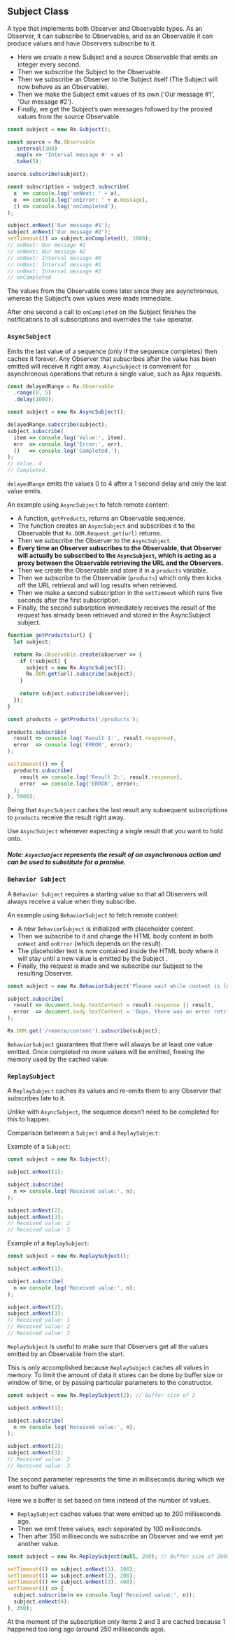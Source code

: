 ## Subject Class

A type that implements both Observer and Observable types. As an Observer, it can subscribe to Observables, and as an Observable it can produce values and have Observers subscribe to it.

* Here we create a new Subject and a source Observable that emits an integer every second.
* Then we subscribe the Subject to the Observable.
* Then we subscribe an Observer to the Subject itself (The Subject will now behave as an Observable).
* Then we make the Subject emit values of its own ('Our message #1', 'Our message #2').
* Finally, we get the Subject’s own messages followed by the proxied values from the source Observable.

```javascript
const subject = new Rx.Subject();

const source = Rx.Observable
  .interval(300)
  .map(v => 'Interval message #' + v)
  .take(5);

source.subscribe(subject);

const subscription = subject.subscribe(
  x  => console.log('onNext: ' + x),
  e  => console.log('onError: ' + e.message), 
  () => console.log('onCompleted');
);

subject.onNext('Our message #1');
subject.onNext('Our message #2');
setTimeout(() => subject.onCompleted(), 1000);
// onNext: Our message #1 
// onNext: Our message #2 
// onNext: Interval message #0 
// onNext: Interval message #1 
// onNext: Interval message #2 
// onCompleted
```


The values from the Observable come later since they are asynchronous, whereas the Subject’s own values were made immediate.

After one second a call to `onCompleted` on the Subject finishes the notifications to all subscriptions and overrides the `take` operator.

### `AsyncSubject`

Emits the last value of a sequence (only if the sequence completes) then caches it forever. Any Observer that subscribes after the value has been emitted will receive it right away. `AsyncSubject` is convenient for asynchronous operations that return a single value, such as Ajax requests.

```javascript
const delayedRange = Rx.Observable
  .range(0, 5)
  .delay(1000); 

const subject = new Rx.AsyncSubject();

delayedRange.subscribe(subject);
subject.subscribe(
  item => console.log('Value:', item), 
  err  => console.log('Error:', err), 
  ()   => console.log('Completed.');
);
// Value: 4 
// Completed.
```

`delayedRange` emits the values 0 to 4 after a 1 second delay and only the last value emits.

An example using `AsyncSubject` to fetch remote content:

* A function, `getProducts`, returns an Observable sequence.
* The function creates an `AsyncSubject` and subscribes it to the Observable that `Rx.DOM.Request.get(url)` returns.
* Then we subscribe the Observer to the `AsyncSubject`. 
* **Every time an Observer subscribes to the Observable, that Observer will actually be subscribed to the `AsyncSubject`, which is acting as a proxy between the Observable retrieving the URL and the Observers.**
* Then we create the Observable and store it in a `products` variable.
* Then we subscribe to the Observable (`products`) which only then kicks off the URL retrieval and will log results when retrieved.
* Then we make a second subscription in the `setTimeout` which runs five seconds after the first subscription. 
* Finally, the second subsription immediately receives the result of the request has already been retrieved and stored in the AsyncSubject subject.

```javascript
function getProducts(url) {
  let subject;

  return Rx.Observable.create(observer => {
    if (!subject) {
      subject = new Rx.AsyncSubject();
      Rx.DOM.get(url).subscribe(subject);
    }
    
    return subject.subscribe(observer);
  });
}

const products = getProducts('/products');

products.subscribe(
  result => console.log('Result 1:', result.response),
  error  => console.log('ERROR', error);
);

setTimeout(() => {
  products.subscribe(
    result => console.log('Result 2:', result.response),
    error  => console.log('ERROR', error);
  );
}, 5000);
```

Being that `AsyncSubject` caches the last result any subsequent subscriptions to `products` receive the result right away.

Use `AsyncSubject` whenever expecting a single result that you want to hold onto.

##### Note: `AsyncSubject` represents the result of an asynchronous action and can be used to substitute for a promise.

### `Behavior Subject`

A `Behavior Subject` requires a starting value so that all Observers will always receive a value when they subscribe.

An example using `BehaviorSubject` to fetch remote content:

* A new `BehaviorSubject` is initialized with placeholder content. 
* Then we subscribe to it and change the HTML body content in both `onNext` and `onError` (which depends on the result).
* The placeholder text is now contained inside the HTML body where it will stay until a new value is emitted by the Subject .
* Finally, the request is made and we subscribe our Subject to the resulting Observer.

```javascript
const subject = new Rx.BehaviorSubject('Please wait while content is loaded');

subject.subscribe(
  result => document.body.textContent = result.response || result,
  error  => document.body.textContent = 'Oops, there was an error retrieving content';
);

Rx.DOM.get('/remote/content').subscribe(subject);
```

`BehaviorSubject` guarantees that there will always be at least one value emitted. Once completed no more values will be emitted, freeing the memory used by the cached value.

### `ReplaySubject`

A `ReplaySubject` caches its values and re-emits them to any Observer that subscribes late to it.

Unlike with `AsyncSubject`, the sequence doesn’t need to be completed for this to happen.

Comparison between a `Subject` and a `ReplaySubject`:

Example of a `Subject`:

```javascript
const subject = new Rx.Subject();

subject.onNext(1);

subject.subscribe(
  n => console.log('Received value:', n);
);

subject.onNext(2);
subject.onNext(3);
// Received value: 2 
// Received value: 3
```

Example of a `ReplaySubject`:

```javascript
const subject = new Rx.ReplaySubject();

subject.onNext(1);

subject.subscribe(
  n => console.log('Received value:', n);
);

subject.onNext(2);
subject.onNext(3);
// Received value: 1
// Received value: 2 
// Received value: 3
```

`ReplaySubject` is useful to make sure that Observers get all the values emitted by an Observable from the start.

This is only accomplished because `ReplaySubject` caches all values in memory. To limit the amount of data it stores  can be done by buffer size or window of time, or by passing particular parameters to the constructor.

```javascript
const subject = new Rx.ReplaySubject(2); // Buffer size of 2

subject.onNext(1);

subject.subscribe(
  n => console.log('Received value:', n);
);

subject.onNext(2);
subject.onNext(3);
// Received value: 2 
// Received value: 3
```

The second parameter represents the time in milliseconds during which we want to buffer values.

Here we a buffer is set based on time instead of the number of values.

* `ReplaySubject` caches values that were emitted up to 200 milliseconds ago.
* Then we emit three values, each separated by 100 milliseconds.
* Then after 350 milliseconds we subscribe an Observer and we emit yet another value.

```javascript
const subject = new Rx.ReplaySubject(null, 200); // Buffer size of 200ms

setTimeout(() => subject.onNext(1), 100); 
setTimeout(() => subject.onNext(2), 200); 
setTimeout(() => subject.onNext(3), 400); 
setTimeout(() => {
  subject.subscribe(n => console.log('Received value:', n));
  subject.onNext(4);
}, 350);
```

 At the moment of the subscription only items 2 and 3 are cached because 1 happened too long ago (around 250 milliseconds ago).